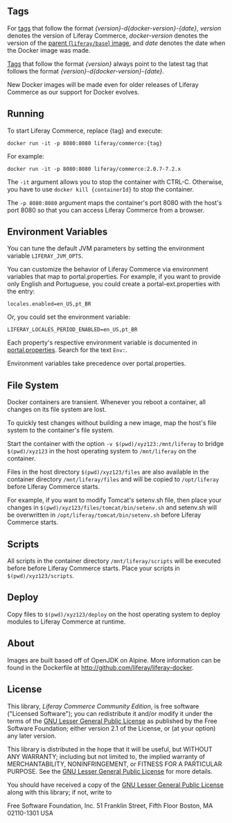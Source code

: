 ## Tags

For [tags](https://hub.docker.com/r/liferay/commerce/tags) that follow the format *{version}-d{docker-version}-{date}*, *version* denotes the version of Liferay Commerce, *docker-version* denotes the version of the [parent (`liferay/base`) image](https://hub.docker.com/r/liferay/base), and *date* denotes the date when the Docker image was made.

[Tags](https://hub.docker.com/r/liferay/commerce/tags) that follow the format *{version}* always point to the latest tag that follows the format *{version}-d{docker-version}-{date}*.

New Docker images will be made even for older releases of Liferay Commerce as our support for Docker evolves.


## Running

To start Liferay Commerce, replace {tag} and execute:

`docker run -it -p 8080:8080 liferay/commerce:{tag}`

For example:

`docker run -it -p 8080:8080 liferay/commerce:2.0.7-7.2.x`

The `-it` argument allows you to stop the container with CTRL-C. Otherwise, you have to use `docker kill {containerId}` to stop the container.

The `-p 8080:8080` argument maps the container's port 8080 with the host's port 8080 so that you can access Liferay Commerce from a browser.

## Environment Variables

You can tune the default JVM parameters by setting the environment variable `LIFERAY_JVM_OPTS`.

You can customize the behavior of Liferay Commerce via environment variables that map to portal.properties. For example, if you want to provide only English and Portuguese, you could create a portal-ext.properties with the entry:

`locales.enabled=en_US,pt_BR`

Or, you could set the environment variable:

`LIFERAY_LOCALES_PERIOD_ENABLED=en_US,pt_BR`

Each property's respective environment variable is documented in [portal.properties](https://github.com/liferay/liferay-portal/blob/master/portal-impl/src/portal.properties). Search for the text `Env:`.

Environment variables take precedence over portal.properties.

## File System

Docker containers are transient. Whenever you reboot a container, all changes on its file system are lost.

To quickly test changes without building a new image, map the host's file system to the container's file system.

Start the container with the option `-v $(pwd)/xyz123:/mnt/liferay` to bridge `$(pwd)/xyz123` in the host operating system to `/mnt/liferay` on the container.

Files in the host directory `$(pwd)/xyz123/files` are also available in the container directory `/mnt/liferay/files` and will be copied to `/opt/liferay` before Liferay Commerce starts.

For example, if you want to modify Tomcat's setenv.sh file, then place your changes in `$(pwd)/xyz123/files/tomcat/bin/setenv.sh` and setenv.sh will be overwritten in `/opt/liferay/tomcat/bin/setenv.sh` before Liferay Commerce starts.

## Scripts

All scripts in the container directory `/mnt/liferay/scripts` will be executed before before Liferay Commerce starts. Place your scripts in `$(pwd)/xyz123/scripts`.

## Deploy

Copy files to `$(pwd)/xyz123/deploy` on the host operating system to deploy modules to Liferay Commerce at runtime.

## About

Images are built based off of OpenJDK on Alpine. More information can be found in the Dockerfile at http://github.com/liferay/liferay-docker.

## License

This library, *Liferay Commerce Community Edition*, is free software ("Licensed Software"); you can redistribute it and/or modify it under the terms of the [GNU Lesser General Public License](http://www.gnu.org/licenses/lgpl-2.1.html) as published by the Free Software Foundation; either version 2.1 of the License, or (at your option) any later version.

This library is distributed in the hope that it will be useful, but WITHOUT ANY WARRANTY; including but not limited to, the implied warranty of MERCHANTABILITY, NONINFRINGEMENT, or FITNESS FOR A PARTICULAR PURPOSE. See the [GNU Lesser General Public License](http://www.gnu.org/licenses/lgpl-2.1.html) for more details.

You should have received a copy of the [GNU Lesser General Public License](http://www.gnu.org/licenses/lgpl-2.1.html) along with this library; if not, write to

Free Software Foundation, Inc.
51 Franklin Street, Fifth Floor
Boston, MA 02110-1301 USA
